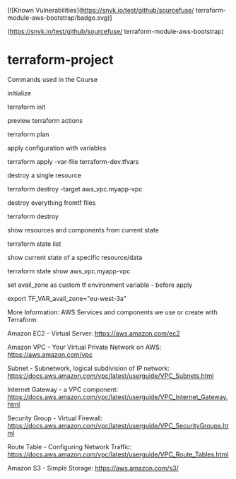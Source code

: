 [![Known Vulnerabilities](https://snyk.io/test/github/sourcefuse/
terraform-module-aws-bootstrap/badge.svg)]

(https://snyk.io/test/github/sourcefuse/
terraform-module-aws-bootstrap)

# terraform-project

Commands used in the Course

initialize

terraform init



preview terraform actions

terraform plan



apply configuration with variables

terraform apply -var-file terraform-dev.tfvars



destroy a single resource

terraform destroy -target aws_vpc.myapp-vpc



destroy everything fromtf files

terraform destroy



show resources and components from current state

terraform state list



show current state of a specific resource/data

terraform state show aws_vpc.myapp-vpc    



set avail_zone as custom tf environment variable - before apply

export TF_VAR_avail_zone="eu-west-3a"



More Information: AWS Services and components we use or create with Terraform

Amazon EC2 - Virtual Server: https://aws.amazon.com/ec2

Amazon VPC - Your Virtual Private Network on AWS: https://aws.amazon.com/vpc

Subnet - Subnetwork, logical subdivision of IP network: https://docs.aws.amazon.com/vpc/latest/userguide/VPC_Subnets.html

Internet Gateway - a VPC component: https://docs.aws.amazon.com/vpc/latest/userguide/VPC_Internet_Gateway.html

Security Group - Virtual Firewall: https://docs.aws.amazon.com/vpc/latest/userguide/VPC_SecurityGroups.html

Route Table - Configuring Network Traffic: https://docs.aws.amazon.com/vpc/latest/userguide/VPC_Route_Tables.html

Amazon S3  - Simple Storage: https://aws.amazon.com/s3/ 
